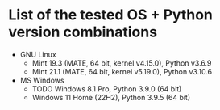 # List of the tested OS + Python version combinations

* GNU Linux
  * Mint 19.3 (MATE, 64 bit, kernel v4.15.0), Python v3.6.9
  * Mint 21.1 (MATE, 64 bit, kernel v5.19.0), Python v3.10.6
* MS Windows
  * TODO Windows 8.1 Pro, Python 3.9.0 (64 bit)
  * Windows 11 Home (22H2), Python 3.9.5 (64 bit)
